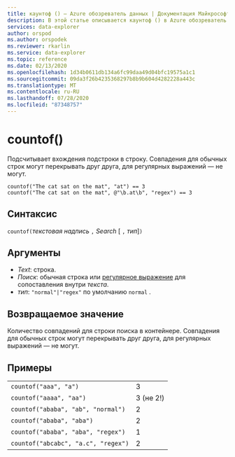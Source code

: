 ```yaml
---
title: каунтоф () — Azure обозреватель данных | Документация Майкрософт
description: В этой статье описывается каунтоф () в Azure обозреватель данных.
services: data-explorer
author: orspod
ms.author: orspodek
ms.reviewer: rkarlin
ms.service: data-explorer
ms.topic: reference
ms.date: 02/13/2020
ms.openlocfilehash: 1d34b0611db134a6fc99daa49d04bfc19575a1c1
ms.sourcegitcommit: 09da3f26b4235368297b8b9b604d4282228a443c
ms.translationtype: MT
ms.contentlocale: ru-RU
ms.lasthandoff: 07/28/2020
ms.locfileid: "87348757"
---
```

# <a name="countof"></a>countof()

Подсчитывает вхождения подстроки в строку. Совпадения для обычных строк могут перекрывать друг друга, для регулярных выражений — не могут.

```kusto
countof("The cat sat on the mat", "at") == 3
countof("The cat sat on the mat", @"\b.at\b", "regex") == 3
```

## <a name="syntax"></a>Синтаксис

`countof(`*текстовая надпись* `,` *Search* [ `,` *тип*]`)`

## <a name="arguments"></a>Аргументы

* *Text*: строка.
* *Поиск*: обычная строка или [регулярное выражение](./re2.md) для сопоставления внутри *текста*.
* *тип*: `"normal"|"regex"` по умолчанию `normal` . 

## <a name="returns"></a>Возвращаемое значение

Количество совпадений для строки поиска в контейнере. Совпадения для обычных строк могут перекрывать друг друга, для регулярных выражений — не могут.

## <a name="examples"></a>Примеры

|||
|---|---
|`countof("aaa", "a")`| 3 
|`countof("aaaa", "aa")`| 3 (не 2!)
|`countof("ababa", "ab", "normal")`| 2
|`countof("ababa", "aba")`| 2
|`countof("ababa", "aba", "regex")`| 1
|`countof("abcabc", "a.c", "regex")`| 2
    